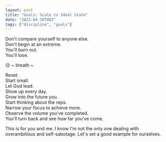 ```yaml
---
layout: post
title: "Goals: Scale to Ideal State"
date: "2023-04-10T08Z"
tags: ["discipline", "goals"]
---
```


Don't compare yourself to anyone else.<br/>
Don't begin at an extreme.<br/>
You'll burn out.<br/>
You'll lose.<br/>

😌 ~ breath ~

Reset.<br/>
Start small.<br/>
Let God lead.<br/>
Show up every day.<br/>
Grow into the future you.<br/>
Start thinking about the reps.<br/>
Narrow your focus to achieve more.<br/>
Observe the volume you've completed.<br/>
You'll turn back and see how far you've come.

This is for you and me. I know I'm not the only one dealing with overambitious and self-sabotage. Let's set a good example for ourselves.
